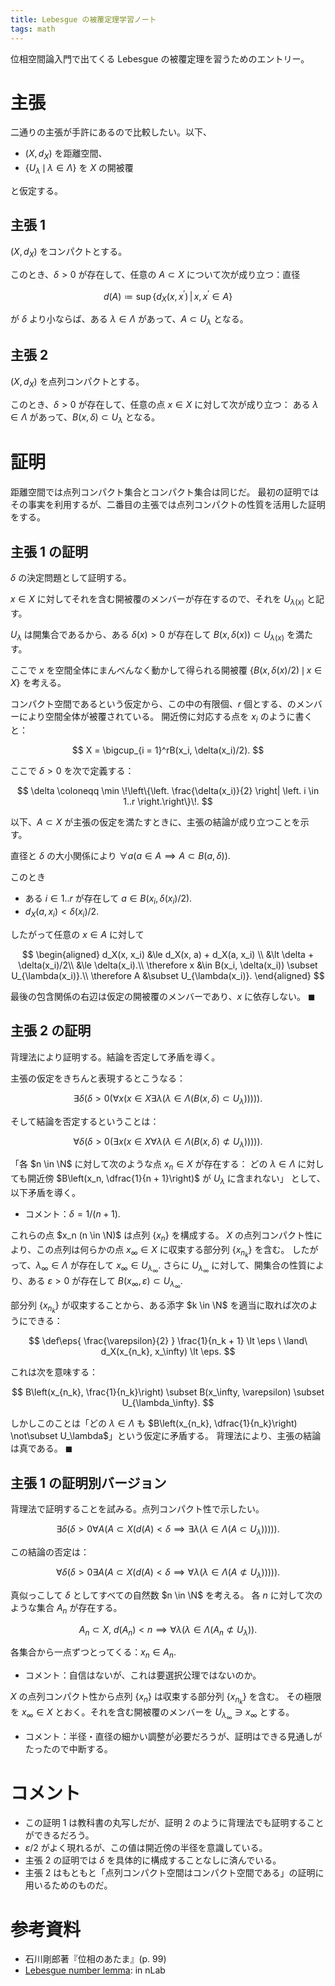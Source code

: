 ```yaml
---
title: Lebesgue の被覆定理学習ノート
tags: math
---
```


位相空間論入門で出てくる Lebesgue の被覆定理を習うためのエントリー。

# 主張

二通りの主張が手許にあるので比較したい。以下、

* $(X, d_X)$ を距離空間、
* $\lbrace U_\lambda \,\mid\, \lambda \in \Lambda\rbrace$ を $X$ の開被覆

と仮定する。

## 主張 1

$(X, d_X)$ をコンパクトとする。

このとき、$\delta \gt 0$ が存在して、任意の $A \subset X$
について次が成り立つ：直径

$$
d(A) \coloneqq \sup \{d_X(x, x^\prime)\,|\,x, x^{\prime} \in A\}
$$

が $\delta$ より小ならば、ある $\lambda \in \Lambda$ があって、$A \subset U_\lambda$
となる。

## 主張 2

$(X, d_X)$ を点列コンパクトとする。

このとき、$\delta \gt 0$ が存在して、任意の点 $x \in X$ に対して次が成り立つ：
ある $\lambda \in \Lambda$ があって、$B(x, \delta) \subset U_\lambda$ となる。

# 証明

距離空間では点列コンパクト集合とコンパクト集合は同じだ。
最初の証明ではその事実を利用するが、二番目の主張では点列コンパクトの性質を活用した証明をする。

## 主張 1 の証明

$\delta$ の決定問題として証明する。

$x \in X$ に対してそれを含む開被覆のメンバーが存在するので、それを $U_{\lambda(x)}$ と記す。

$U_\lambda$ は開集合であるから、ある $\delta(x) \gt 0$ が存在して $B(x, \delta(x)) \subset U_{\lambda(x)}$ を満たす。

ここで $x$ を空間全体にまんべんなく動かして得られる開被覆 $\lbrace B(x, \delta(x)/2) \,\mid\, x \in X \rbrace$ を考える。

コンパクト空間であるという仮定から、この中の有限個、$r$ 個とする、のメンバーにより空間全体が被覆されている。
開近傍に対応する点を $x_i$ のように書くと：

$$
X = \bigcup_{i = 1}^rB(x_i, \delta(x_i)/2).
$$

ここで $\delta \gt 0$ を次で定義する：

$$
\delta \coloneqq \min \!\left\{\left. \frac{\delta(x_i)}{2} \right| \left. i \in 1..r \right.\right\}\!.
$$

以下、$A \subset X$ が主張の仮定を満たすときに、主張の結論が成り立つことを示す。

直径と $\delta$ の大小関係により $\forall a(a \in A \implies A \subset B(a, \delta)).$

このとき
* ある $i \in 1..r$ が存在して $a \in B(x_i, \delta(x_i)/2).$
* $d_X(a, x_i) \lt \delta(x_i)/2.$

したがって任意の $x \in A$ に対して

$$
\begin{aligned}
d_X(x, x_i) &\le d_X(x, a) + d_X(a, x_i) \\
&\lt \delta + \delta(x_i)/2\\
&\le \delta(x_i).\\
\therefore x &\in B(x_i, \delta(x_i)) \subset U_{\lambda(x_i)}.\\
\therefore A &\subset U_{\lambda(x_i)}.
\end{aligned}
$$

最後の包含関係の右辺は仮定の開被覆のメンバーであり、$x$ に依存しない。
$\blacksquare$

## 主張 2 の証明

背理法により証明する。結論を否定して矛盾を導く。

主張の仮定をきちんと表現するとこうなる：

$$
\exists\delta(\delta \gt 0(\forall x
    (x \in X \exists\lambda(\lambda \in \Lambda(
        B(x, \delta) \subset U_\lambda))))).
$$

そして結論を否定するということは：

$$
\forall\delta(\delta \gt 0(\exists x
    (x \in X \forall\lambda(\lambda \in \Lambda(
        B(x, \delta) \not\subset U_\lambda))))).
$$

「各 $n \in \N$ に対して次のような点 $x_n \in X$ が存在する：
どの $\lambda \in \Lambda$ に対しても開近傍 $B\left(x_n, \dfrac{1}{n + 1}\right)$ が $U_\lambda$ に含まれない」
として、以下矛盾を導く。

* コメント：$\delta = 1/(n + 1).$

これらの点 $x_n (n \in \N)$ は点列 $\lbrace x_n \rbrace$ を構成する。
$X$ の点列コンパクト性により、この点列は何らかの点 $x_\infty \in X$ に収束する部分列 $\lbrace x_{n_k}\rbrace$ を含む。
したがって、$\lambda_\infty \in \Lambda$ が存在して $x_\infty \in U_{\lambda_\infty}.$
さらに $U_{\lambda_\infty}$ に対して、開集合の性質により、ある $\varepsilon \gt 0$ が存在して $B(x_\infty, \varepsilon) \subset U_{\lambda_\infty}.$

部分列 $\lbrace x_{n_k}\rbrace$ が収束することから、ある添字 $k \in \N$ を適当に取れば次のようにできる：

$$
\def\eps{ \frac{\varepsilon}{2} }
\frac{1}{n_k + 1} \lt \eps \ \land\ d_X(x_{n_k}, x_\infty) \lt \eps.
$$

これは次を意味する：

$$
B\left(x_{n_k}, \frac{1}{n_k}\right) \subset B(x_\infty, \varepsilon) \subset U_{\lambda_\infty}.
$$

しかしこのことは「どの $\lambda \in \Lambda$ も $B\left(x_{n_k}, \dfrac{1}{n_k}\right) \not\subset U_\lambda$」という仮定に矛盾する。
背理法により、主張の結論は真である。
$\blacksquare$

## 主張 1 の証明別バージョン

背理法で証明することを試みる。点列コンパクト性で示したい。

$$
\exists \delta(\delta > 0 \forall A(
    A \subset X (d(A) \lt \delta \implies \exists \lambda(
        \lambda \in \Lambda(A \subset U_\lambda))))).
$$

この結論の否定は：

$$
\forall \delta(\delta > 0 \exists A(
    A \subset X (d(A) \lt \delta \implies \forall \lambda(
        \lambda \in \Lambda(A \not\subset U_\lambda))))).
$$

真似っこして $\delta$ としてすべての自然数 $n \in \N$ を考える。
各 $n$ に対して次のような集合 $A_n$ が存在する。

$$
A_n \subset X,\ d(A_n) \lt n \implies \forall \lambda(
        \lambda \in \Lambda(A_n \not\subset U_\lambda)).
$$

各集合から一点ずつとってくる：$x_n \in A_n.$
* コメント：自信はないが、これは要選択公理ではないのか。

$X$ の点列コンパクト性から点列 $\lbrace x_n \rbrace$ は収束する部分列 $\lbrace x_{n_k}\rbrace$ を含む。
その極限を $x_\infty \in X$ とおく。それを含む開被覆のメンバーを $U_{\lambda_\infty} \ni x_\infty$ とする。

* コメント：半径・直径の細かい調整が必要だろうが、証明はできる見通しがたったので中断する。

# コメント

* この証明 1 は教科書の丸写しだが、証明 2 のように背理法でも証明することができるだろう。
* $\varepsilon/2$ がよく現れるが、この値は開近傍の半径を意識している。
* 主張 2 の証明では $\delta$ を具体的に構成することなしに済んでいる。
* 主張 2 はもともと「点列コンパクト空間はコンパクト空間である」の証明に用いるためのものだ。

# 参考資料

* 石川剛郎著『位相のあたま』(p. 99)
* [Lebesgue number lemma](https://ncatlab.org/nlab/show/Lebesgue+number+lemma): in nLab
